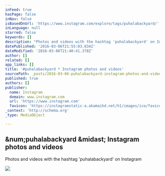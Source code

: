 ```yaml
---
inFeed: true
hasPage: false
inNav: false
isBasedOnUrl: 'https://www.instagram.com/explore/tags/puhalabackyard/'
inLanguage: null
starred: false
keywords: []
description: "Photos and videos with the hashtag 'puhalabackyard' on Instagram"
datePublished: '2016-03-06T21:55:03.834Z'
dateModified: '2016-03-06T21:40:41.378Z'
author: []
related: []
app_links: []
title: '#puhalabackyard * Instagram photos and videos'
sourcePath: _posts/2016-03-06-puhalabackyard-instagram-photos-and-videos.md
published: true
authors: []
publisher:
  name: Instagram
  domain: www.instagram.com
  url: 'https://www.instagram.com'
  favicon: 'https://instagramstatic-a.akamaihd.net/h1/images/ico/favicon.ico/7cdab0872b15.ico'
_context: 'http://schema.org'
_type: MediaObject

---
```

<article style=""><h1>&amp;num;puhalabackyard &amp;midast; Instagram photos and videos</h1><p>Photos and videos with the hashtag 'puhalabackyard' on Instagram</p></article>

![](https://the-grid-user-content.s3-us-west-2.amazonaws.com/13f4877e-4826-4ccd-aa55-412e4953ca20.jpg)